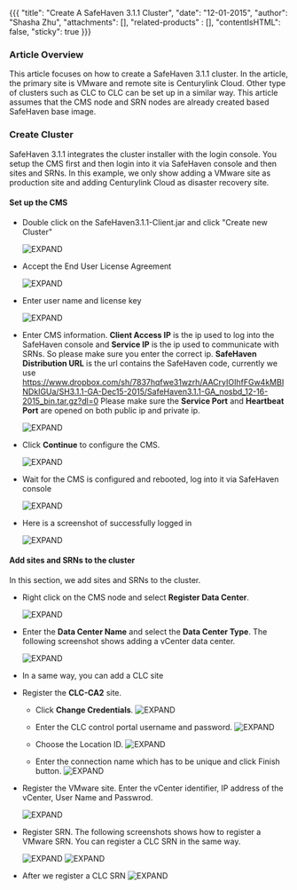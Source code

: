 {{{
  "title": "Create A SafeHaven 3.1.1 Cluster",
  "date": "12-01-2015",
  "author": "Shasha Zhu",
  "attachments": [],
  "related-products" : [],
  "contentIsHTML": false,
  "sticky": true
}}}

### Article Overview 
This article focuses on how to create a SafeHaven 3.1.1 cluster. In the article,
the primary site is VMware and remote site is Centurylink Cloud. Other type of
clusters such as CLC to CLC can be set up in a similar way. This article assumes
that the CMS node and SRN nodes are already created based SafeHaven base image.

### Create Cluster
SafeHaven 3.1.1 integrates the cluster installer with the login console. You
setup the CMS first and then login into it via SafeHaven console and then sites
and SRNs. In this example, we only show adding a VMware site as production site
and adding Centurylink Cloud as disaster recovery site.
#### Set up the CMS

- Double click on the SafeHaven3.1.1-Client.jar and click "Create new Cluster"

    ![EXPAND](../images/SH3.1.1-Cluster-Creation/SH3.1.1-ClusterCreation-1.png)
- Accept the End User License Agreement

    ![EXPAND](../images/SH3.1.1-Cluster-Creation/SH3.1.1-ClusterCreation-2.png)
- Enter user name and license key
    
    ![EXPAND](../images/SH3.1.1-Cluster-Creation/SH3.1.1-ClusterCreation-3.png)
- Enter CMS information. **Client Access IP** is the ip used to log into the
  SafeHaven console and **Service IP** is the ip used to communicate with SRNs.
  So please make sure you enter the correct ip. **SafeHaven Distribution URL**
  is the url contains the SafeHaven code, currently we use
  https://www.dropbox.com/sh/7837hqfwe31wzrh/AACryIOIhfFGw4kMBINDkIGUa/SH3.1.1-GA-Dec15-2015/SafeHaven3.1.1-GA_nosbd_12-16-2015_bin.tar.gz?dl=0
  Please make sure the **Service Port** and **Heartbeat Port** are opened on
  both public ip and private ip.

    ![EXPAND](../images/SH3.1.1-Cluster-Creation/SH3.1.1-ClusterCreation-4.png)
- Click **Continue** to configure the CMS. 
   
    ![EXPAND](../images/SH3.1.1-Cluster-Creation/SH3.1.1-ClusterCreation-5.png)
- Wait for the CMS is configured and rebooted, log into it via SafeHaven console
    
    ![EXPAND](../images/SH3.1.1-Cluster-Creation/SH3.1.1-ClusterCreation-6.png)
- Here is a screenshot of successfully logged in
    
    ![EXPAND](../images/SH3.1.1-Cluster-Creation/SH3.1.1-ClusterCreation-7.png)

#### Add sites and SRNs to the cluster
In this section, we add sites and SRNs to the cluster. 

- Right click on the CMS node and select **Register Data Center**.
   
    ![EXPAND](../images/SH3.1.1-Cluster-Creation/SH3.1.1-ClusterCreation-8.png)
- Enter the **Data Center Name** and select the **Data Center Type**. The
  following screenshot shows adding a vCenter data center.

    ![EXPAND](../images/SH3.1.1-Cluster-Creation/SH3.1.1-ClusterCreation-9.png)
- In a same way, you can add a CLC site 

- Register the **CLC-CA2** site.

    - Click **Change Credentials**.
    ![EXPAND](../images/SH3.1.1-Cluster-Creation/SH3.1.1-ClusterCreation-10.png)
    
    - Enter the CLC control portal username and password.
    ![EXPAND](../images/SH3.1.1-Cluster-Creation/SH3.1.1-ClusterCreation-11.png)
    
    - Choose the Location ID.
    ![EXPAND](../images/SH3.1.1-Cluster-Creation/SH3.1.1-ClusterCreation-12.png)
   
    - Enter the connection name which has to be unique and click Finish button.
    ![EXPAND](../images/SH3.1.1-Cluster-Creation/SH3.1.1-ClusterCreation-13.png)
   
- Register the VMware site. Enter the vCenter identifier, IP address of the
  vCenter, User Name and Passwrod. 
 
    ![EXPAND](../images/SH3.1.1-Cluster-Creation/SH3.1.1-ClusterCreation-14.png)
- Register SRN. The following screenshots shows how to register a VMware SRN.
  You can register a CLC SRN in the same way.

    ![EXPAND](../images/SH3.1.1-Cluster-Creation/SH3.1.1-ClusterCreation-15.png)
    ![EXPAND](../images/SH3.1.1-Cluster-Creation/SH3.1.1-ClusterCreation-16.png)
- After we register a CLC SRN
    ![EXPAND](../images/SH3.1.1-Cluster-Creation/SH3.1.1-ClusterCreation-17.png)
    
